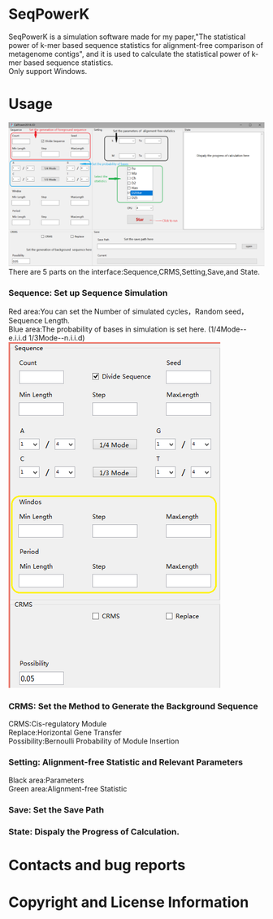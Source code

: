 # SeqPowerK
SeqPowerK is a simulation software made for my paper,"The statistical power of k-mer based sequence statistics for alignment-free comparison of metagenome contigs", and it is used to calculate the statistical power of k-mer based sequence statistics.  
Only support Windows.
# Usage
![](https://github.com/HGDscut/SeqPowerK/blob/master/3.PNG)
There are 5 parts on the interface:Sequence,CRMS,Setting,Save,and State.   
### Sequence: Set up Sequence Simulation
Red area:You can set the Number of simulated cycles，Random seed，Sequence Length.  
Blue area:The probability of bases in simulation is set here. (1/4Mode--e.i.i.d        1/3Mode--n.i.i.d)
![](https://github.com/HGDscut/SeqPowerK/blob/master/2.PNG)
### CRMS: Set the Method to Generate the Background Sequence
CRMS:Cis-regulatory Module  
Replace:Horizontal Gene Transfer  
Possibility:Bernoulli Probability of Module Insertion
### Setting: Alignment-free Statistic and Relevant Parameters
Black area:Parameters  
Green area:Alignment-free Statistic
### Save: Set the Save Path
### State: Dispaly the Progress of Calculation.

# Contacts and bug reports
# Copyright and License Information
